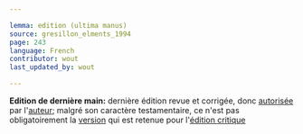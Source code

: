 ```yaml
---

lemma: edition (ultima manus)
source: gresillon_elments_1994
page: 243
language: French
contributor: wout
last_updated_by: wout

---
```


**Edition de dernière main:** dernière édition revue et corrigée, donc [autorisée](authorization.html) par l'[auteur](author.html); malgré son caractère testamentaire, ce n'est pas obligatoirement la [version](version.html) qui est retenue pour l'[édition critique](editionCritical.html)
